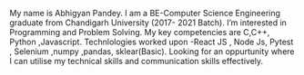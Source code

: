   My name is Abhigyan Pandey. I am a BE-Computer Science Engineering graduate from Chandigarh University (2017- 2021 Batch).
  I’m interested in Programming and Problem Solving.
  My key competencies are C,C++, Python ,Javascript.
  Technlologies worked upon -React JS , Node Js, Pytest , Selenium ,numpy ,pandas, sklear(Basic).
  Looking for an oppurtunity where I can utilise my technical skills and communication skills effectively.
